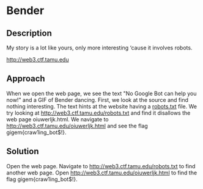 # Bender

## Description

My story is a lot like yours, only more interesting ‘cause it involves robots.

http://web3.ctf.tamu.edu

## Approach

When we open the web page, we see the text "No Google Bot can help you now!" and a GIF of Bender dancing. First, we look at the source and find nothing interesting. The text hints at the website having a [robots.txt](http://www.robotstxt.org/robotstxt.html) file. We try looking at http://web3.ctf.tamu.edu/robots.txt and find it disallows the web page oiuwerljk.html. We navigate to http://web3.ctf.tamu.edu/oiuwerljk.html and see the flag gigem{craw1ing_bot$!}.

## Solution

Open the web page. Navigate to http://web3.ctf.tamu.edu/robots.txt to find another web page. Open http://web3.ctf.tamu.edu/oiuwerljk.html to find the flag gigem{craw1ing_bot$!}.